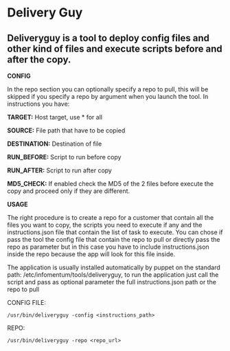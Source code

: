 Delivery Guy
==============

Deliveryguy is a tool to deploy config files and other kind of files and execute scripts before and after the copy.
--------------

**CONFIG**

In the repo section you can optionally specify a repo to pull, this will be skipped if you specify a repo by argument when you launch the tool.
In instructions you have:

**TARGET:** Host target, use * for all

**SOURCE:** File path that have to be copied

**DESTINATION:** Destination of file

**RUN_BEFORE:** Script to run before copy

**RUN_AFTER:** Script to run after copy

**MD5_CHECK:** If enabled check the MD5 of the 2 files before execute the copy and proceed only if they are different.

**USAGE**

The right procedure is to create a repo for a customer that contain all the files you want to copy, the scripts you need to execute if any and the instructions.json file that contain the list of task to execute.
You can chose if pass the tool the config file that contain the repo to pull or directly pass the repo as parameter but in this case you have to include  instructions.json inside the repo because the app will look for this file inside.
 
The application is usually installed automatically by puppet on the standard path: /etc/infomentum/tools/deliveryguy, to run the application just call the script and pass as optional parameter the full instructions.json path or the repo to pull

CONFIG FILE:

	/usr/bin/deliveryguy -config <instructions_path>

REPO:

	/usr/bin/deliveryguy -repo <repo_url>
